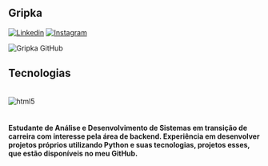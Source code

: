 
## Gripka 

[![Linkedin](https://img.shields.io/badge/LinkedIn-0077B5?style=for-the-badge&logo=linkedin&logoColor=white)](https://www.linkedin.com/in/gripka)
[![Instagram](https://img.shields.io/badge/Instagram-E4405F?style=for-the-badge&logo=instagram&logoColor=white)](https://www.instagram.com/gripkinha)

![Gripka GitHub](https://github-readme-stats.vercel.app/api?username=gripka&show_icons=true&theme=tokyonight&locale=pt-br)

## Tecnologias 
<div style="display: inline_block"><br/>
 <img align="center" alt="html5" src="https://img.shields.io/badge/Python-3776AB?style=for-the-badge&logo=python&logoColor=white" />
</div><br/>

#### Estudante de Análise e Desenvolvimento de Sistemas em transição de carreira com interesse pela área de backend. Experiência em desenvolver projetos próprios utilizando Python e suas tecnologias, projetos esses, que estão disponíveis no meu GitHub. 

